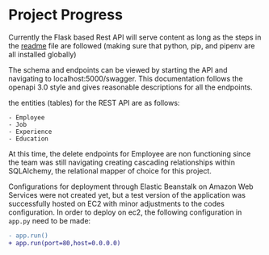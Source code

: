 # Project Progress #

Currently the Flask based Rest API will serve content as long as the steps in the [readme](./README.md) file are followed (making sure that python, pip, and pipenv are all installed globally)

The schema and endpoints can be viewed by starting the API and navigating to localhost:5000/swagger. This documentation follows the openapi 3.0 style and gives reasonable descriptions for all the endpoints.

the entities (tables) for the REST API are as follows:
```
- Employee
- Job
- Experience
- Education
```

At this time, the delete endpoints for Employee are non functioning since the team was still navigating creating cascading relationships within SQLAlchemy, the relational mapper of choice for this project.

Configurations for deployment through Elastic Beanstalk on Amazon Web Services were not  created yet, but a test version of the application was successfully hosted on EC2 with minor adjustments to the codes configuration. In order to deploy on ec2, the following configuration in ``app.py`` need to be made:

```diff
- app.run()
+ app.run(port=80,host=0.0.0.0)
```
